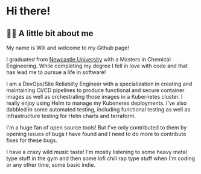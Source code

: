 # Hi there!

## 👨‍💻 A little bit about me

My name is Will and welcome to my Github page!

I graduated from [Newcastle University](https://www.ncl.ac.uk/) with a Masters in Chemical Engineering. While completing my degree I fell in love with code and that has lead me to pursue a life in software!

I am a DevOps/Site Reliabilty Engineer with a specialization in creating and maintaining CI/CD pipelines to produce functional and secure container images as well as orchestrating those images in a Kubernetes cluster. I really enjoy using Helm to manage my Kubeneres deployments. 
I've also dabbled in some automated testing, including functional testing as well as infrastructure testing for Helm charts and terraform.

I'm a huge fan of open source tools! But I've only contributed to them by opening issues of bugs I have found and I need to do more to contribute fixes for these bugs.

I have a crazy wild music taste! I'm mostly listening to some heavy metal type stuff in the gym and then some lofi chill rap type stuff when I'm coding or any other time, some basic indie.
